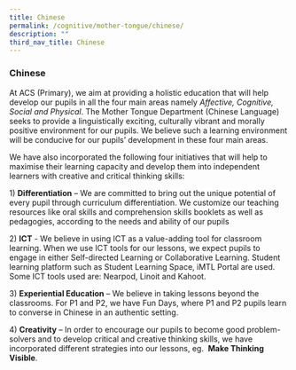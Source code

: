 ```yaml
---
title: Chinese
permalink: /cognitive/mother-tongue/chinese/
description: ""
third_nav_title: Chinese
---
```

### **Chinese**
At ACS (Primary), we aim at providing a holistic education that will help develop our pupils in all the four main areas namely _Affective, Cognitive, Social and Physical_. The Mother Tongue Department (Chinese Language) seeks to provide a linguistically exciting, culturally vibrant and morally positive environment for our pupils. We believe such a learning environment will be conducive for our pupils’ development in these four main areas.

We have also incorporated the following four initiatives that will help to maximise their learning capacity and develop them into independent learners with creative and critical thinking skills:

1) **Differentiation** – We are committed to bring out the unique potential of every pupil through curriculum differentiation. We customize our teaching resources like oral skills and comprehension skills booklets as well as pedagogies, according to the needs and ability of our pupils

2) **ICT** \- We believe in using ICT as a value-adding tool for classroom learning. When we use ICT tools for our lessons, we expect pupils to engage in either Self-directed Learning or Collaborative Learning. Student learning platform such as Student Learning Space, iMTL Portal are used. Some ICT tools used are: Nearpod, Linoit and Kahoot.

3) **Experiential Education** – We believe in taking lessons beyond the classrooms. For P1 and P2, we have Fun Days, where P1 and P2 pupils learn to converse in Chinese in an authentic setting.

4) **Creativity** – In order to encourage our pupils to become good problem-solvers and to develop critical and creative thinking skills, we have incorporated different strategies into our lessons, eg.  **Make Thinking Visible**.